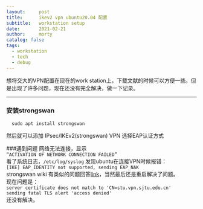 ```yaml
---
layout:     post
title:      ikev2 vpn ubuntu20.04 配置
subtitle:   workstation setup
date:       2021-02-21
author:     morty
catalog: false
tags:
  - workstation
  - tech
  - debug
---
```

想将交大的VPN配置在现在的work station上，下载文献的时候可以方便一些。但是出现了许多问题，现在还没有完全解决，做一下记录。

***
### 安装strongswan
```liunx
  sudo apt install strongswan
```
然后就可以添加 IPsec/IKEv2(strongswan) VPN
选择EAP认证方式

###遇到问题 
网络无法连接，显示   
``“ACTIVATION OF NETWORK CONNECTION FAILED”``  
看了系统日志，`/etc/log/syslog` 发现ubuntu在连接VPN时候报错：  
``[IKE] EAP_IDENTITY not supported, sending EAP_NAK``   
strongswan wiki 有类似的问题回答[link](https://wiki.strongswan.org/issues/2699)，当然最后还是重启解决了问题。  
现在问题是：  
``server certificate does not match to 'CN=stu.vpn.sjtu.edu.cn'``  
``sending fatal TLS alert 'access denied'``  
还没有解决。  
